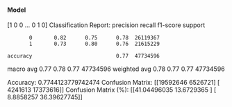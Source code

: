 #### Model
[1 0 0 ... 0 1 0]
Classification Report:
              precision    recall  f1-score   support

           0       0.82      0.75      0.78  26119367
           1       0.73      0.80      0.76  21615229

    accuracy                           0.77  47734596
   macro avg       0.77      0.78      0.77  47734596
weighted avg       0.78      0.77      0.77  47734596

Accuracy: 0.7744123779742474
Confusion Matrix:
[[19592646  6526721]
 [ 4241613 17373616]]
Confusion Matrix (%):
[[41.04496035 13.6729365 ]
 [ 8.8858257  36.39627745]]
